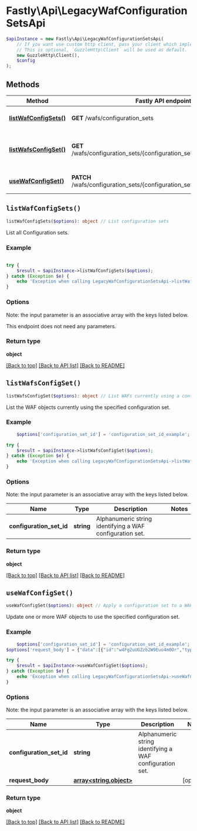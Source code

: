 # Fastly\Api\LegacyWafConfigurationSetsApi


```php
$apiInstance = new Fastly\Api\LegacyWafConfigurationSetsApi(
    // If you want use custom http client, pass your client which implements `GuzzleHttp\ClientInterface`.
    // This is optional, `GuzzleHttp\Client` will be used as default.
    new GuzzleHttp\Client(),
    $config
);
```

## Methods

Method | Fastly API endpoint | Description
------------- | ------------- | -------------
[**listWafConfigSets()**](LegacyWafConfigurationSetsApi.md#listWafConfigSets) | **GET** /wafs/configuration_sets | List configuration sets
[**listWafsConfigSet()**](LegacyWafConfigurationSetsApi.md#listWafsConfigSet) | **GET** /wafs/configuration_sets/{configuration_set_id}/relationships/wafs | List WAFs currently using a configuration set
[**useWafConfigSet()**](LegacyWafConfigurationSetsApi.md#useWafConfigSet) | **PATCH** /wafs/configuration_sets/{configuration_set_id}/relationships/wafs | Apply a configuration set to a WAF


## `listWafConfigSets()`

```php
listWafConfigSets($options): object // List configuration sets
```

List all Configuration sets.

### Example
```php
    
try {
    $result = $apiInstance->listWafConfigSets($options);
} catch (Exception $e) {
    echo 'Exception when calling LegacyWafConfigurationSetsApi->listWafConfigSets: ', $e->getMessage(), PHP_EOL;
}
```

### Options

Note: the input parameter is an associative array with the keys listed below.

This endpoint does not need any parameters.

### Return type

**object**

[[Back to top]](#) [[Back to API list]](../../README.md#endpoints)
[[Back to README]](../../README.md)

## `listWafsConfigSet()`

```php
listWafsConfigSet($options): object // List WAFs currently using a configuration set
```

List the WAF objects currently using the specified configuration set.

### Example
```php
    $options['configuration_set_id'] = 'configuration_set_id_example'; // string | Alphanumeric string identifying a WAF configuration set.

try {
    $result = $apiInstance->listWafsConfigSet($options);
} catch (Exception $e) {
    echo 'Exception when calling LegacyWafConfigurationSetsApi->listWafsConfigSet: ', $e->getMessage(), PHP_EOL;
}
```

### Options

Note: the input parameter is an associative array with the keys listed below.

Name | Type | Description  | Notes
------------- | ------------- | ------------- | -------------
**configuration_set_id** | **string** | Alphanumeric string identifying a WAF configuration set. |

### Return type

**object**

[[Back to top]](#) [[Back to API list]](../../README.md#endpoints)
[[Back to README]](../../README.md)

## `useWafConfigSet()`

```php
useWafConfigSet($options): object // Apply a configuration set to a WAF
```

Update one or more WAF objects to use the specified configuration set.

### Example
```php
    $options['configuration_set_id'] = 'configuration_set_id_example'; // string | Alphanumeric string identifying a WAF configuration set.
$options['request_body'] = {"data":[{"id":"w4Fg2uUGZzb2W9Euo4m0Or","type":"waf"},{"id":"w4Fg2uUGZzb2W9Euo5q2Az","type":"waf"}]}; // array<string,object>

try {
    $result = $apiInstance->useWafConfigSet($options);
} catch (Exception $e) {
    echo 'Exception when calling LegacyWafConfigurationSetsApi->useWafConfigSet: ', $e->getMessage(), PHP_EOL;
}
```

### Options

Note: the input parameter is an associative array with the keys listed below.

Name | Type | Description  | Notes
------------- | ------------- | ------------- | -------------
**configuration_set_id** | **string** | Alphanumeric string identifying a WAF configuration set. |
**request_body** | [**array<string,object>**](../Model/object.md) |  | [optional]

### Return type

**object**

[[Back to top]](#) [[Back to API list]](../../README.md#endpoints)
[[Back to README]](../../README.md)
